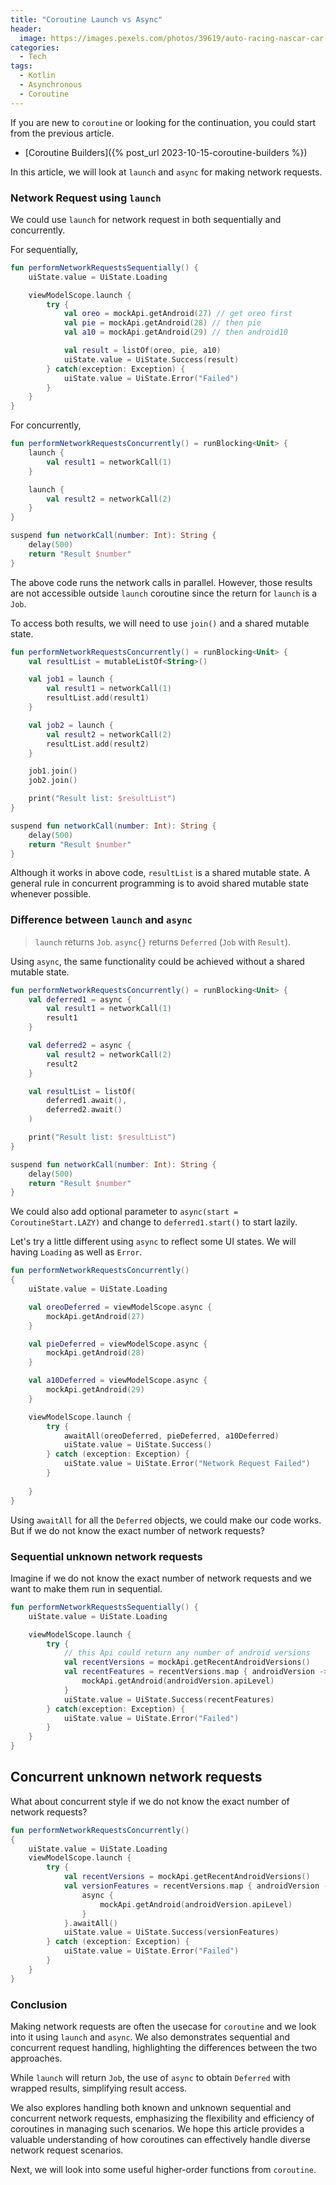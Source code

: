 ```yaml
---
title: "Coroutine Launch vs Async"
header:
  image: https://images.pexels.com/photos/39619/auto-racing-nascar-car-sport-39619.jpeg
categories:
  - Tech
tags:
  - Kotlin
  - Asynchronous
  - Coroutine
---
```


If you are new to `coroutine` or looking for the continuation, you could start from the previous article.

* [Coroutine Builders]({% post_url 2023-10-15-coroutine-builders %})

In this article, we will look at `launch` and `async` for making network requests.

### Network Request using `launch`

We could use `launch` for network request in both sequentially and concurrently.

For sequentially,

```kotlin
fun performNetworkRequestsSequentially() {
    uiState.value = UiState.Loading

    viewModelScope.launch {
        try {
            val oreo = mockApi.getAndroid(27) // get oreo first
            val pie = mockApi.getAndroid(28) // then pie
            val a10 = mockApi.getAndroid(29) // then android10

            val result = listOf(oreo, pie, a10)
            uiState.value = UiState.Success(result)
        } catch(exception: Exception) {
            uiState.value = UiState.Error("Failed")
        }   
    }
}
```

For concurrently,

```kotlin
fun performNetworkRequestsConcurrently() = runBlocking<Unit> {
    launch {
        val result1 = networkCall(1)
    }

    launch {
        val result2 = networkCall(2)
    }
}

suspend fun networkCall(number: Int): String {
    delay(500)
    return "Result $number"
}
```

The above code runs the network calls in parallel. However, those results are not accessible outside `launch` coroutine since the return for `launch` is a `Job`.

To access both results, we will need to use `join()` and a shared mutable state.

```kotlin
fun performNetworkRequestsConcurrently() = runBlocking<Unit> {
    val resultList = mutableListOf<String>()

    val job1 = launch {
        val result1 = networkCall(1)
        resultList.add(result1)
    }

    val job2 = launch {
        val result2 = networkCall(2)
        resultList.add(result2)
    } 

    job1.join()
    job2.join()

    print("Result list: $resultList")
}

suspend fun networkCall(number: Int): String {
    delay(500)
    return "Result $number"
}
```

Although it works in above code, `resultList` is a shared mutable state. A general rule in concurrent programming is to avoid shared mutable state whenever possible.

### Difference between `launch` and `async`

> `launch` returns `Job`. `async{}` returns `Deferred` (`Job` with `Result`).

Using `async`, the same functionality could be achieved without a shared mutable state.

```kotlin
fun performNetworkRequestsConcurrently() = runBlocking<Unit> {
    val deferred1 = async {
        val result1 = networkCall(1)
        result1
    }

    val deferred2 = async {
        val result2 = networkCall(2)
        result2
    } 

    val resultList = listOf(
        deferred1.await(),
        deferred2.await()
    )

    print("Result list: $resultList")
}

suspend fun networkCall(number: Int): String {
    delay(500)
    return "Result $number"
}
```

We could also add optional parameter to `async(start = CoroutineStart.LAZY)` and change to `deferred1.start()` to start lazily.

Let's try a little different using `async` to reflect some UI states. We will having `Loading` as well as `Error`.

```kotlin
fun performNetworkRequestsConcurrently()
{
    uiState.value = UiState.Loading

    val oreoDeferred = viewModelScope.async {
        mockApi.getAndroid(27)
    }

    val pieDeferred = viewModelScope.async {
        mockApi.getAndroid(28)
    }

    val a10Deferred = viewModelScope.async {
        mockApi.getAndroid(29)
    }

    viewModelScope.launch {
        try {
            awaitAll(oreoDeferred, pieDeferred, a10Deferred)
            uiState.value = UiState.Success()
        } catch (exception: Exception) {
            uiState.value = UiState.Error("Network Request Failed")
        }
        
    }
}
```

Using `awaitAll` for all the `Deferred` objects, we could make our code works. But if we do not know the exact number of network requests?

### Sequential unknown network requests

Imagine if we do not know the exact number of network requests and we want to make them run in sequential.

```kotlin
fun performNetworkRequestsSequentially() {
    uiState.value = UiState.Loading

    viewModelScope.launch {
        try {
            // this Api could return any number of android versions
            val recentVersions = mockApi.getRecentAndroidVersions()
            val recentFeatures = recentVersions.map { androidVersion -> 
                mockApi.getAndroid(androidVersion.apiLevel)
            }
            uiState.value = UiState.Success(recentFeatures)
        } catch(exception: Exception) {
            uiState.value = UiState.Error("Failed")
        }   
    }
}
```

## Concurrent unknown network requests

What about concurrent style if we do not know the exact number of network requests?

```kotlin
fun performNetworkRequestsConcurrently()
{
    uiState.value = UiState.Loading
    viewModelScope.launch {
        try {
            val recentVersions = mockApi.getRecentAndroidVersions()
            val versionFeatures = recentVersions.map { androidVersion ->
                async {
                    mockApi.getAndroid(androidVersion.apiLevel)
                }
            }.awaitAll()
            uiState.value = UiState.Success(versionFeatures)
        } catch (exception: Exception) {
            uiState.value = UiState.Error("Failed")
        }
    }
}
```

### Conclusion

Making network requests are often the usecase for `coroutine` and we look into it using `launch` and `async`. We also demonstrates sequential and concurrent request handling, highlighting the differences between the two approaches.

While `launch` will return `Job`, the use of `async` to obtain `Deferred` with wrapped results, simplifying result access.

We also explores handling both known and unknown sequential and concurrent network requests, emphasizing the flexibility and efficiency of coroutines in managing such scenarios. We hope this article provides a valuable understanding of how coroutines can effectively handle diverse network request scenarios.

Next, we will look into some useful higher-order functions from `coroutine`.
